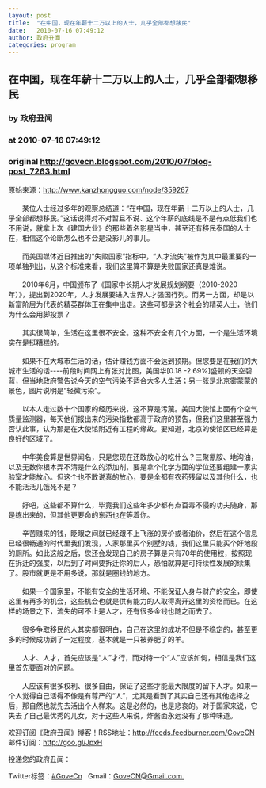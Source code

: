 ```yaml
---
layout: post
title:  "在中国，现在年薪十二万以上的人士，几乎全部都想移民"
date:   2010-07-16 07:49:12
author: 政府丑闻
categories: program
---
```


## 在中国，现在年薪十二万以上的人士，几乎全部都想移民
### by 政府丑闻
### at 2010-07-16 07:49:12
### original <http://govecn.blogspot.com/2010/07/blog-post_7263.html>

<div>原始来源：<a href="http://www.kanzhongguo.com/node/359267">http://www.kanzhongguo.com/node/359267</a><br><br>　　某位人士经过多年的观察总结道：“在中国，现在年薪十二万以上的人士，几乎全部都想移民。”这话说得对不对暂且不说、这个年薪的底线是不是有点低我们也不用说，就拿上次《建国大业》的那些着名影星当中，甚至还有移民泰国的人士在，相信这个论断怎么也不会是没影儿的事儿。<br><br>　　而美国媒体近日推出的“失败国家”指标中，“人才流失”被作为其中最重要的一项单独列出，从这个标准来看，我们这里算不算是失败国家还真是难说。<br><br>　　2010年6月，中国颁布了《国家中长期人才发展规划纲要（2010-2020年）》，提出到2020年，人才发展要进入世界人才强国行列。而另一方面，却是以新富阶层为代表的精英群体正在集中出走。这些可都是这个社会的精英人士，他们为什么会用脚投票？<br><br>　　其实很简单，生活在这里很不安全。这种不安全有几个方面，一个是生活环境实在是挺糟糕的。<br><br>　　如果不在大城市生活的话，估计赚钱方面不会达到预期。但您要是在我们的大城市生活的话----前段时间网上有张对比图，美国华[0.18 -2.69%]盛顿的天空碧蓝，但当地政府警告说今天的空气污染不适合大多人生活；另一张是北京雾蒙蒙的景色，图片说明是“轻微污染”。<br><br>　　以本人走过数十个国家的经历来说，这不算是污蔑。美国大使馆上面有个空气质量监测器，每天他们报出来的污染指数都高于政府的预告，但我们这里甚至强力否认此事，认为那是在大使馆附近有工程的缘故。要知道，北京的使馆区已经算是良好的区域了。<br><br>　　中华美食算是世界闻名，只是您现在还敢放心的吃什么？三聚氰胺、地沟油，以及无数你根本弄不清是什么的添加剂，要是拿个化学方面的学位还要组建一家实验室才能放心。但这个也不敢说真的放心，要是全都有农药残留以及其他什么，也不能活活儿饿死不是？<br><br>　　好吧，这些都不算什么，毕竟我们这些年多少都有点百毒不侵的功夫随身，那是练出来的，但其他更要命的东西也在等着你。<br><br>　　辛苦赚来的钱，眨眼之间就已经跟不上飞涨的房价或者油价，然后在这个信息已经很畅通的时代里我们发现，人家那里买个别墅的钱，我们这里只能买个好地段的厕所。如此这般之后，您还会发现自己的房子算是只有70年的使用权，按照现在拆迁的强度，以后到了时间要拆迁你的后人，恐怕就算是可持续性发展的续集了。股市就更是不用多说，那就是圈钱的地方。<br><br>　　如果一个国家里，不能有安全的生活环境、不能保证人身与财产的安全，即使这里有再多的机会，这些机会也就是供有能力的人取得离开这里的资格而已。在这样的场景之下，流失的可不止是人才，还有很多金钱也随之而去了。<br><br>　　很多争取移民的人其实都很明白，自己在这里的成功不但是不稳定的，甚至更多的时候成功到了一定程度，基本就是一只被养肥了的羊。<br><br>　　人才、人才，首先应该是“人”才行，而对待一个“人”应该如何，相信是我们这里首先要面对的问题。<br><br>　　人应该有很多权利、很多自由，保证了这些才能最大限度的留下人才。如果一个人觉得自己活得不像是有尊严的“人”，尤其是看到了其实自己还有其他选择之后，那自然也就先去活出个人样来。这是必然的，也是悲哀的。对于国家来说，它失去了自己最优秀的儿女，对于这些人来说，炸酱面永远没有了那种味道。<br></div><div><p></p>
欢迎订阅《政府丑闻》博客！RSS地址：<a href="https://www.google.com/reader/view/#stream/feed%2Fhttp%3A%2F%2Ffeeds.feedburner.com%2FGoveCN">http://feeds.feedburner.com/GoveCN</a>  邮件订阅：<a href="http://goo.gl/JpxH">http://goo.gl/JpxH</a>
<p></p>
投递您的政府丑闻：
<p></p>
Twitter标签：<a href="http://twitter.com/govecn">#GoveCn</a>   Gmail：<a href="mailto:Govecn@gmail.com">GoveCN@Gmail.com </a><img width="1" height="1" src="https://blogger.googleusercontent.com/tracker/5836956241912134551-262568430942326670?l=govecn.blogspot.com" alt=""></div><img src="http://feeds.feedburner.com/~r/GoveCN/~4/UgVzGVK7SP8" height="1" width="1">